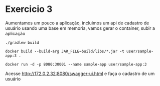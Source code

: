 # Exercicio 3

Aumentamos um pouco a aplicação, incluimos um api de cadastro de usuário usando uma base em memoria, vamos gerar o container, subir a aplicação 

```
./gradlew build

docker build --build-arg JAR_FILE=build/libs/*.jar -t user/sample-app:3 .

docker run -d -p 8080:30001 --name sample-app user/sample-app:3

```

Acesse http://172.0.2.32:8080/swagger-ui.html e faça o cadastro de um usuário